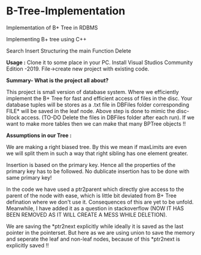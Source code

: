 # B-Tree-Implementation
Implementation of B+ Tree in RDBMS 

Implementing B+ tree using C++

 Search
 Insert
 Structuring the main Function
 Delete
 
 **Usage :**
Clone it to some place in your PC.
Install Visual Studios Community Edition -2019.
File->create new project with existing code.

**Summary- What is the project all about?**

This project is small version of database system. Where we efficiently implement the B+ Tree for fast and efficient access of files in the disc. Your database tuples will be stores as a .txt file in DBFiles folder corresponding FILE* will be saved in the leaf node. Above step is done to mimic the disc-block access. (TO-DO Delete the files in DBFiles folder after each run). If we want to make more tables then we can make that many BPTree objects !!

**Assumptions in our Tree :**

We are making a right biased tree. By this we mean if maxLimits are even we will split them in such a way that right sibling has one element greater.

Insertion is based on the primary key. Hence all the properties of the primary key has to be followed. No dublicate insertion has to be done with same primary key!

In the code we have used a ptr2parent which directly give access to the parent of the node with ease, which is little bit deviated from B+ Tree defination where we don't use it. Consequences of this are yet to be unfold. Meanwhile, I have added it as a question in stackoverflow (NOW IT HAS BEEN REMOVED AS IT WILL CREATE A MESS WHILE DELETION).

We are saving the *ptr2next explicitly while ideally it is saved as the last pointer in the pointerset. But here as we are using union to save the memory and seperate the leaf and non-leaf nodes, because of this *ptr2next is explicitly saved !!



